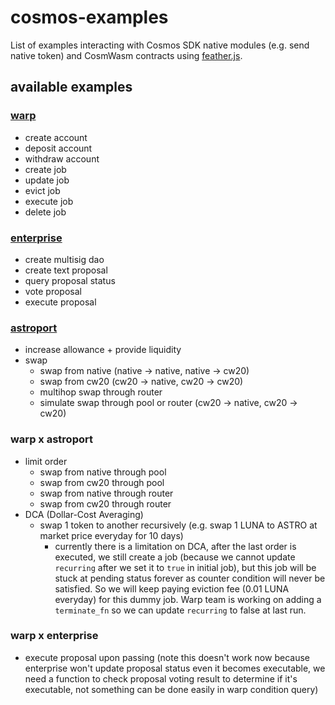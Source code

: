 # cosmos-examples

List of examples interacting with Cosmos SDK native modules (e.g. send native token) and CosmWasm contracts using [feather.js](https://github.com/terra-money/feather.js).

## available examples

### [warp](https://warp.money/)

- create account
- deposit account
- withdraw account
- create job
- update job
- evict job
- execute job
- delete job

### [enterprise](https://enterprise.money/)

- create multisig dao
- create text proposal
- query proposal status
- vote proposal
- execute proposal

### [astroport](https://astroport.fi/)

- increase allowance + provide liquidity
- swap
  - swap from native (native -> native, native -> cw20)
  - swap from cw20 (cw20 -> native, cw20 -> cw20)
  - multihop swap through router
  - simulate swap through pool or router (cw20 -> native, cw20 -> cw20)

### warp x astroport

- limit order
  - swap from native through pool
  - swap from cw20 through pool
  - swap from native through router
  - swap from cw20 through router
- DCA (Dollar-Cost Averaging)
  - swap 1 token to another recursively (e.g. swap 1 LUNA to ASTRO at market price everyday for 10 days)
    - currently there is a limitation on DCA, after the last order is executed, we still create a job (because we cannot update `recurring` after we set it to `true` in initial job), but this job will be stuck at pending status forever as counter condition will never be satisfied. So we will keep paying eviction fee (0.01 LUNA everyday) for this dummy job. Warp team is working on adding a `terminate_fn` so we can update `recurring` to false at last run.

### warp x enterprise

- execute proposal upon passing (note this doesn't work now because enterprise won't update proposal status even it becomes executable, we need a function to check proposal voting result to determine if it's executable, not something can be done easily in warp condition query)
